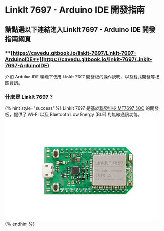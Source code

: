 # LinkIt 7697 - Arduino IDE 開發指南

## **請點選以下連結進入**LinkIt 7697 - Arduino IDE 開發指南**網頁**

### ****[**https://cavedu.gitbook.io/linkit-7697/LinkIt-7697-ArduinoIDE**](https://cavedu.gitbook.io/linkit-7697/LinkIt-7697-ArduinoIDE)****

介紹 Arduino IDE 環境下使用 LinkIt 7697 開發板的操作說明、以及程式開發等相關資訊。

### 什麼是 LinkIt 7697？ <a href="#linkit7697developmentguideforarduinoide-shen-me-shi-linkit7697" id="linkit7697developmentguideforarduinoide-shen-me-shi-linkit7697"></a>

{% hint style="success" %}
LinkIt 7697 是基於[聯發科技 MT7697 SOC](https://labs.mediatek.com/zh-tw/chipset/MT7697) 的開發板，提供了 Wi-Fi 以及 Bluetooth Low Energy (BLE) 的無線通訊功能。\
![](<.gitbook/assets/image (15).png>)
{% endhint %}
